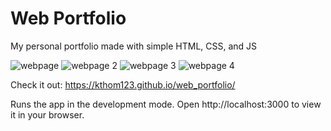 # Web Portfolio

My personal portfolio made with simple HTML, CSS, and JS

![webpage](https://user-images.githubusercontent.com/99015262/181658874-b294d2e7-96ce-4381-ac60-63e4d10c7d57.png)
![webpage 2](https://user-images.githubusercontent.com/99015262/181658886-b59bdcbe-bead-4e7b-8920-a9400a4ad5d3.png)
![webpage 3](https://user-images.githubusercontent.com/99015262/181658891-c4acb9a0-3812-4966-9669-7e587e705172.png)
![webpage 4](https://user-images.githubusercontent.com/99015262/181658896-3b3ac407-3834-4785-ace8-e5739c677449.png)

Check it out:
https://kthom123.github.io/web_portfolio/


Runs the app in the development mode.
Open http://localhost:3000 to view it in your browser.
